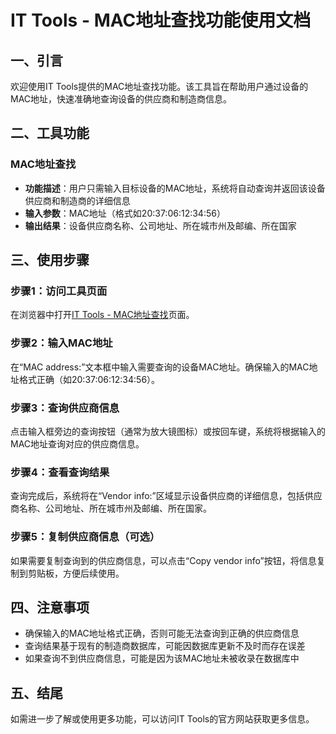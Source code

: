 # IT Tools - MAC地址查找功能使用文档

## 一、引言
欢迎使用IT Tools提供的MAC地址查找功能。该工具旨在帮助用户通过设备的MAC地址，快速准确地查询设备的供应商和制造商信息。

## 二、工具功能
### MAC地址查找
- **功能描述**：用户只需输入目标设备的MAC地址，系统将自动查询并返回该设备供应商和制造商的详细信息
- **输入参数**：MAC地址（格式如20:37:06:12:34:56）
- **输出结果**：设备供应商名称、公司地址、所在城市州及邮编、所在国家

## 三、使用步骤
### 步骤1：访问工具页面
在浏览器中打开[IT Tools - MAC地址查找](https://it-tools.tech/mac-address-lookup)页面。

### 步骤2：输入MAC地址
在“MAC address:”文本框中输入需要查询的设备MAC地址。确保输入的MAC地址格式正确（如20:37:06:12:34:56）。

### 步骤3：查询供应商信息
点击输入框旁边的查询按钮（通常为放大镜图标）或按回车键，系统将根据输入的MAC地址查询对应的供应商信息。

### 步骤4：查看查询结果
查询完成后，系统将在“Vendor info:”区域显示设备供应商的详细信息，包括供应商名称、公司地址、所在城市州及邮编、所在国家。

### 步骤5：复制供应商信息（可选）
如果需要复制查询到的供应商信息，可以点击“Copy vendor info”按钮，将信息复制到剪贴板，方便后续使用。

## 四、注意事项
- 确保输入的MAC地址格式正确，否则可能无法查询到正确的供应商信息
- 查询结果基于现有的制造商数据库，可能因数据库更新不及时而存在误差
- 如果查询不到供应商信息，可能是因为该MAC地址未被收录在数据库中

## 五、结尾
如需进一步了解或使用更多功能，可以访问IT Tools的官方网站获取更多信息。